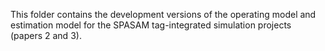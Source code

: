 This folder contains the development versions of the operating model and estimation model for the SPASAM tag-integrated simulation projects (papers 2 and 3). 

